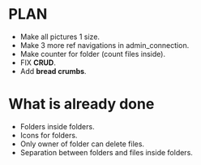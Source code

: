 # PLAN

  * Make all pictures 1 size.
  * Make 3 more ref navigations in admin_connection.
  * Make counter for folder (count files inside).
  * FIX **CRUD**.
  * Add **bread crumbs**.

# What is already done

  * Folders inside folders.
  * Icons for folders.
  * Only owner of folder can delete files.
  * Separation between folders and files inside folders.
